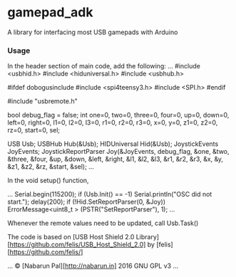 # gamepad_adk
A library for interfacing most USB gamepads with Arduino
### Usage
In the header section of main code, add the following:
...
#include <usbhid.h>
#include <hiduniversal.h>
#include <usbhub.h>

#ifdef dobogusinclude
#include <spi4teensy3.h>
#include <SPI.h>
#endif

#include "usbremote.h"

bool debug_flag = false;
int one=0, two=0, three=0, four=0, up=0, down=0, left=0, right=0, l1=0, l2=0, l3=0, r1=0, r2=0, r3=0, x=0, y=0, z1=0, z2=0, rz=0, start=0, sel;

USB Usb;
USBHub Hub(&Usb);
HIDUniversal Hid(&Usb);
JoystickEvents JoyEvents;
JoystickReportParser Joy(&JoyEvents, debug_flag, &one, &two, &three, &four, &up, &down, &left, &right, &l1, &l2, &l3, &r1, &r2, &r3, &x, &y, &z1, &z2, &rz, &start, &sel);
...

In the void setup() function,

...
Serial.begin(115200);
if (Usb.Init() == -1)
    Serial.println("OSC did not start.");
delay(200);
if (!Hid.SetReportParser(0, &Joy))
    ErrorMessage<uint8_t > (PSTR("SetReportParser"), 1);
...

Whenever the remote values need to be updated, call Usb.Task()

The code is based on [USB Host Shield 2.0 Library][https://github.com/felis/USB_Host_Shield_2.0] by [felis][https://github.com/felis/]

...
&copy; [Nabarun Pal][http://nabarun.in] 2016 GNU GPL v3
...
